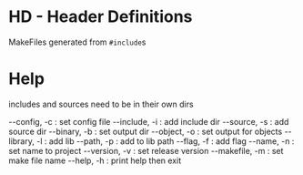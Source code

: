# HD - Header Definitions

MakeFiles generated from `#include`s

# Help

includes and sources need to be in their own dirs

--config, -c   : set config file
--include, -i  : add include dir
--source, -s   : add source dir
--binary, -b   : set output dir
--object, -o   : set output for objects
--library, -l  : add lib
--path, -p     : add to lib path
--flag, -f     : add flag
--name, -n     : set name to project
--version, -v  : set release version
--makefile, -m : set make file name
--help, -h     : print help then exit
